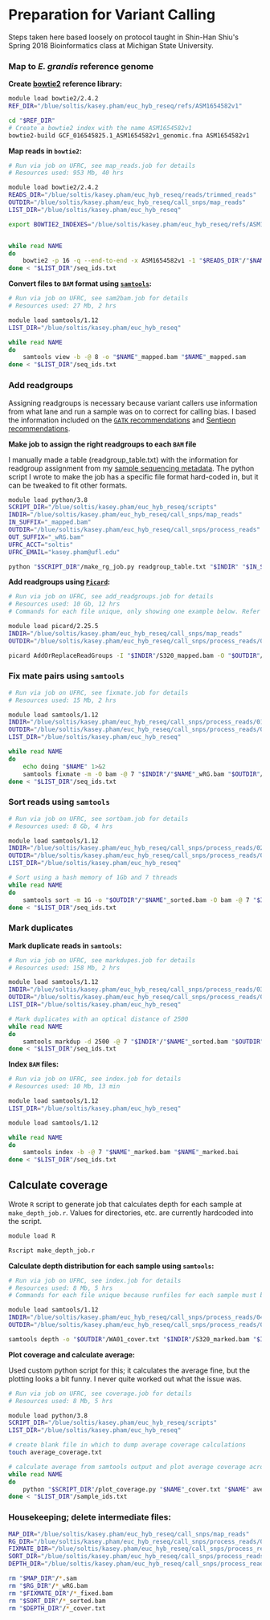 # Preparation for Variant Calling
Steps taken here based loosely on protocol taught in Shin-Han Shiu's Spring 2018 Bioinformatics class at Michigan State University.

### Map to _E. grandis_ reference genome

**Create [bowtie2](http://bowtie-bio.sourceforge.net/bowtie2/index.shtml) reference library:**
```bash
module load bowtie2/2.4.2
REF_DIR="/blue/soltis/kasey.pham/euc_hyb_reseq/refs/ASM1654582v1"

cd "$REF_DIR"
# Create a bowtie2 index with the name ASM1654582v1
bowtie2-build GCF_016545825.1_ASM1654582v1_genomic.fna ASM1654582v1
```

**Map reads in `bowtie2`:**
```bash
# Run via job on UFRC, see map_reads.job for details
# Resources used: 953 Mb, 40 hrs

module load bowtie2/2.4.2
READS_DIR="/blue/soltis/kasey.pham/euc_hyb_reseq/reads/trimmed_reads"
OUTDIR="/blue/soltis/kasey.pham/euc_hyb_reseq/call_snps/map_reads"
LIST_DIR="/blue/soltis/kasey.pham/euc_hyb_reseq"

export BOWTIE2_INDEXES="/blue/soltis/kasey.pham/euc_hyb_reseq/refs/ASM1654582v1"


while read NAME
do 
    bowtie2 -p 16 -q --end-to-end -x ASM1654582v1 -1 "$READS_DIR"/"$NAME"_R1_paired_trimmed.fq -2 "$READS_DIR"/"$NAME"_R2_paired_trimmed.fq -S "$OUTDIR"/"$NAME"_mapped.sam --no-unal
done < "$LIST_DIR"/seq_ids.txt
```

**Convert files to `BAM` format using [`samtools`](https://github.com/samtools/samtools):**
```bash
# Run via job on UFRC, see sam2bam.job for details
# Resources used: 27 Mb, 2 hrs

module load samtools/1.12
LIST_DIR="/blue/soltis/kasey.pham/euc_hyb_reseq"

while read NAME
do 
    samtools view -b -@ 8 -o "$NAME"_mapped.bam "$NAME"_mapped.sam
done < "$LIST_DIR"/seq_ids.txt
```

### Add readgroups
Assigning readgroups is necessary because variant callers use information from what lane and run a sample was on to correct for calling bias. I based the information included on the [`GATK` recommendations](https://gatk.broadinstitute.org/hc/en-us/articles/360035890671-Read-groups) and [Sentieon recommendations](https://support.sentieon.com/appnotes/read_groups/).

**Make job to assign the right readgroups to each `BAM` file**

I manually made a table (readgroup_table.txt) with the information for readgroup assignment from my [sample sequencing metadata](https://github.com/kaseykhanhpham/eucalyptus-hybrid-resequencing/blob/main/00.metadata/03.seq_analysis/sample_sequencing_metadata_all.xlsx). The python script I wrote to make the job has a specific file format hard-coded in, but it can be tweaked to fit other formats.

```bash
module load python/3.8
SCRIPT_DIR="/blue/soltis/kasey.pham/euc_hyb_reseq/scripts"
INDIR="/blue/soltis/kasey.pham/euc_hyb_reseq/call_snps/map_reads"
IN_SUFFIX="_mapped.bam"
OUTDIR="/blue/soltis/kasey.pham/euc_hyb_reseq/call_snps/process_reads"
OUT_SUFFIX="_wRG.bam"
UFRC_ACCT="soltis"
UFRC_EMAIL="kasey.pham@ufl.edu"

python "$SCRIPT_DIR"/make_rg_job.py readgroup_table.txt "$INDIR" "$IN_SUFFIX" "$OUTDIR" "$OUT_SUFFIX" "$UFRC_ACCT" "$UFRC_EMAIL"
```

**Add readgroups using [`Picard`](https://gatk.broadinstitute.org/hc/en-us/articles/360037226472-AddOrReplaceReadGroups-Picard-):**

```bash
# Run via job on UFRC, see add_readgroups.job for details
# Resources used: 10 Gb, 12 hrs
# Commands for each file unique, only showing one example below. Refer to linked resources above for explanation of what each flag means.

module load picard/2.25.5
INDIR="/blue/soltis/kasey.pham/euc_hyb_reseq/call_snps/map_reads"
OUTDIR="/blue/soltis/kasey.pham/euc_hyb_reseq/call_snps/process_reads/01.readgroups"

picard AddOrReplaceReadGroups -I "$INDIR"/S320_mapped.bam -O "$OUTDIR"/S320_wRG.bam -LB WA01.leaf -PL ILLUMINA -PU H3K2CDSX2.4.97 -SM WA01 -ID H3K2CDSX2.4.97
```

### Fix mate pairs using `samtools`

```bash
# Run via job on UFRC, see fixmate.job for details
# Resources used: 15 Mb, 2 hrs

module load samtools/1.12
INDIR="/blue/soltis/kasey.pham/euc_hyb_reseq/call_snps/process_reads/01.readgroups"
OUTDIR="/blue/soltis/kasey.pham/euc_hyb_reseq/call_snps/process_reads/02.fixmate"
LIST_DIR="/blue/soltis/kasey.pham/euc_hyb_reseq"

while read NAME
do
    echo doing "$NAME" 1>&2 
    samtools fixmate -m -O bam -@ 7 "$INDIR"/"$NAME"_wRG.bam "$OUTDIR"/"$NAME"_fixed.bam
done < "$LIST_DIR"/seq_ids.txt
```

### Sort reads using `samtools`

```bash
# Run via job on UFRC, see sortbam.job for details
# Resources used: 8 Gb, 4 hrs

module load samtools/1.12
INDIR="/blue/soltis/kasey.pham/euc_hyb_reseq/call_snps/process_reads/02.fixmate"
OUTDIR="/blue/soltis/kasey.pham/euc_hyb_reseq/call_snps/process_reads/03.sort"
LIST_DIR="/blue/soltis/kasey.pham/euc_hyb_reseq"

# Sort using a hash memory of 1Gb and 7 threads
while read NAME
do 
    samtools sort -m 1G -o "$OUTDIR"/"$NAME"_sorted.bam -O bam -@ 7 "$INDIR"/"$NAME"_fixed.bam
done < "$LIST_DIR"/seq_ids.txt
```

### Mark duplicates

**Mark duplicate reads in `samtools`:**

```bash
# Run via job on UFRC, see markdupes.job for details
# Resources used: 158 Mb, 2 hrs

module load samtools/1.12
INDIR="/blue/soltis/kasey.pham/euc_hyb_reseq/call_snps/process_reads/03.sort"
OUTDIR="/blue/soltis/kasey.pham/euc_hyb_reseq/call_snps/process_reads/04.markdup"
LIST_DIR="/blue/soltis/kasey.pham/euc_hyb_reseq"

# Mark duplicates with an optical distance of 2500
while read NAME
do 
    samtools markdup -d 2500 -@ 7 "$INDIR"/"$NAME"_sorted.bam "$OUTDIR"/"$NAME"_marked.bam
done < "$LIST_DIR"/seq_ids.txt
```

**Index `BAM` files:**

```bash
# Run via job on UFRC, see index.job for details
# Resources used: 10 Mb, 13 min

module load samtools/1.12
LIST_DIR="/blue/soltis/kasey.pham/euc_hyb_reseq"

module load samtools/1.12

while read NAME
do 
    samtools index -b -@ 7 "$NAME"_marked.bam "$NAME"_marked.bai
done < "$LIST_DIR"/seq_ids.txt
```

## Calculate coverage

Wrote `R` script to generate job that calculates depth for each sample at `make_depth_job.r`. Values for directories, etc. are currently hardcoded into the script.

```bash
module load R

Rscript make_depth_job.r
```

**Calculate depth distribution for each sample using `samtools`:**
```bash
# Run via job on UFRC, see index.job for details
# Resources used: 8 Mb, 5 hrs
# Commands for each file unique because runfiles for each sample must be matched, only showing one example below.

module load samtools/1.12
INDIR="/blue/soltis/kasey.pham/euc_hyb_reseq/call_snps/process_reads/04.markdup"
OUTDIR="/blue/soltis/kasey.pham/euc_hyb_reseq/call_snps/process_reads/05.depth"

samtools depth -o "$OUTDIR"/WA01_cover.txt "$INDIR"/S320_marked.bam "$INDIR"/S1_marked.bam
```

**Plot coverage and calculate average:**

Used custom python script for this; it calculates the average fine, but the plotting looks a bit funny. I never quite worked out what the issue was.
```bash
# Run via job on UFRC, see coverage.job for details
# Resources used: 8 Mb, 5 hrs

module load python/3.8
SCRIPT_DIR="/blue/soltis/kasey.pham/euc_hyb_reseq/scripts"
LIST_DIR="/blue/soltis/kasey.pham/euc_hyb_reseq"

# create blank file in which to dump average coverage calculations
touch average_coverage.txt

# calculate average from samtools output and plot average coverage across all chromosomes in sliding window
while read NAME
do 
    python "$SCRIPT_DIR"/plot_coverage.py "$NAME"_cover.txt "$NAME" average_coverage.txt
done < "$LIST_DIR"/sample_ids.txt

```

### Housekeeping; delete intermediate files:
```bash
MAP_DIR="/blue/soltis/kasey.pham/euc_hyb_reseq/call_snps/map_reads"
RG_DIR="/blue/soltis/kasey.pham/euc_hyb_reseq/call_snps/process_reads/01.readgroups"
FIXMATE_DIR="/blue/soltis/kasey.pham/euc_hyb_reseq/call_snps/process_reads/02.fixmate"
SORT_DIR="/blue/soltis/kasey.pham/euc_hyb_reseq/call_snps/process_reads/03.sort"
DEPTH_DIR="/blue/soltis/kasey.pham/euc_hyb_reseq/call_snps/process_reads/05.depth"

rm "$MAP_DIR"/*.sam
rm "$RG_DIR"/*_wRG.bam
rm "$FIXMATE_DIR"/*_fixed.bam
rm "$SORT_DIR"/*_sorted.bam
rm "$DEPTH_DIR"/*_cover.txt
```
